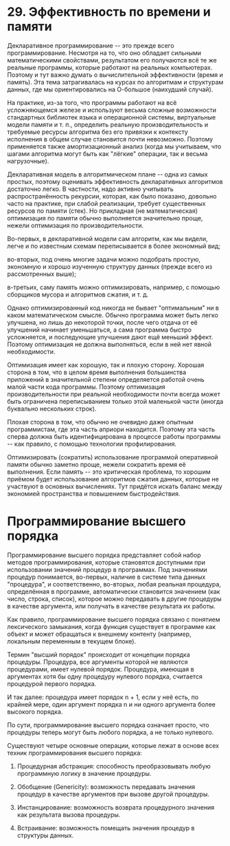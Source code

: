 # 29. Эффективность по времени и памяти
Декларативное программирование -- это прежде всего программирование. Несмотря на то, что оно обладает сильными математическими свойствами, результатом его получаются всё те же реальные программы, которые работают на реальных компьютерах. Поэтому и тут важно думать о вычислительной эффективности (время и память). Эта тема затрагивалась на курсах по алгоритмам и структурам данных, где мы ориентировались на О-большое (наихудший случай).

На практике, из-за того, что программы работают на всё усложняющемся железе и используют весьма сложные возможности стандартных библиотек языка и операционной системы, виртуальные модели памяти и т. п., определить реальную производительность и требуемые ресурсы алгоритма без его привязки к контексту исполнения в общем случае становится почти невозможно. Поэтому применяется также амортизационный анализ (когда мы учитываем, что шагами алгоритма могут быть как "лёгкие" операции, так и весьма нагрузочные).

Декларативная модель в алгоритмическом плане -- одна из самых простых, поэтому оценивать эффективность декларативных алгоритмов достаточно легко. В частности, надо активно учитывать распространённость рекурсии, которая, как было показано, довольно часто на практике, при слабой реализации, требует существенных ресурсов по памяти (стек). Но прикладная (не математическая) оптимизация по памяти обычно выполняется значительно проще, нежели оптимизация по производительности.

Во-первых, в декларативной модели сам алгоритм, как мы видели, легче и по известным схемам переписывается в более экономный вид;

во-вторых, под очень многие задачи можно подобрать простую, экономную и хорошо изученную структуру данных (прежде всего из рассмотренных выше);

в-третьих, саму память можно оптимизировать, например, с помощью сборщиков мусора и алгоритмов сжатия, и т. д.

Однако оптимизированный код никогда не бывает "оптимальным" ни в каком математическом смысле. Обычно программа может быть легко улучшена, но лишь до некоторой точки, после чего отдача от её улучшений начинает уменьшаться, а сама программа быстро усложняется, и последующие улучшения дают ещё меньший эффект. Поэтому оптимизация не должна выполняться, если в ней нет явной необходимости.

Оптимизация имеет как хорошую, так и плохую сторону. Хорошая сторона в том, что в целом время выполнения большинства приложений в значительной степени определяется работой очень малой части кода программы. Поэтому оптимизация производительности при реальной необходимости почти всегда может быть ограничена переписыванием только этой маленькой части (иногда буквально нескольких строк).

Плохая сторона в том, что обычно не очевидно даже опытным программистам, где эта часть априори находится. Поэтому эта часть сперва должна быть идентифицирована в процессе работы программы -- как правило, с помощью технологии профилирования.

Оптимизировать (сократить) использование программой оперативной памяти обычно заметно проще, нежели сократить время её выполнения. Если память -- это критическая проблема, то хорошим приёмом будет использование алгоритмов сжатия данных, которые не участвуют в основных вычислениях. Тут придётся искать баланс между экономией пространства и повышением быстродействия.


# Программирование высшего порядка
Программирование высшего порядка представляет собой набор методов программирования, которые становятся доступными при использовании значений процедур в программах. Под значениями процедур понимается, во-первых, наличие в системе типа данных "процедура", и соответственно, во-вторых, любая реальная процедура, определённая в программе, автоматически становится значением (как число, строка, список), которое можно передавать в другие процедуры в качестве аргумента, или получать в качестве результата их работы.

Как правило, программирование высшего порядка связано с понятием лексического замыкания, когда функция существует в программе как объект и может обращаться к внешнему контенту (например, локальным переменным в текущем блоке).

Термин "высший порядок" происходит от концепции порядка процедуры. Процедура, все аргументы которой не являются процедурами, имеет нулевой порядок. Процедура, имеющая в аргументах хотя бы одну процедуру нулевого порядка, считается процедурой первого порядка.

И так далее: процедура имеет порядок n + 1, если у неё есть, по крайней мере, один аргумент порядка n и ни одного аргумента более высокого порядка.

По сути, программирование высшего порядка означает просто, что процедуры теперь могут быть любого порядка, а не только нулевого.


Существуют четыре основные операции, которые лежат в основе всех техник программирования высшего порядка:

1) Процедурная абстракция: способность преобразовывать любую программную логику в значение процедуры.

2) Обобщение (Genericity): возможность передавать значения процедур в качестве аргументов при вызове другой процедуры.

3) Инстанцирование: возможность возврата процедурного значения как результата вызова процедуры.

4) Встраивание: возможность помещать значения процедур в структуры данных.

